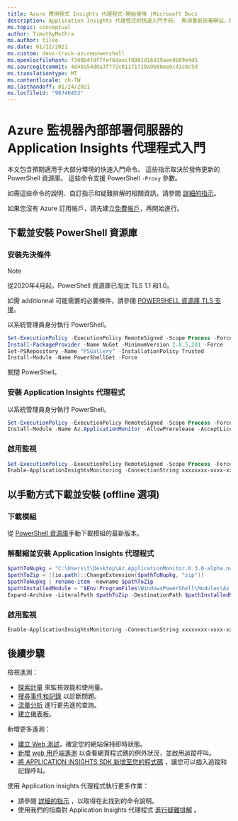 ```yaml
---
title: Azure 應用程式 Insights 代理程式-開始使用 |Microsoft Docs
description: Application Insights 代理程式的快速入門手冊。 無須重新部署網站，即可監視網站效能。 適用于內部部署、Vm 或 Azure 中裝載的 ASP.NET web 應用程式。
ms.topic: conceptual
author: TimothyMothra
ms.author: tilee
ms.date: 01/22/2021
ms.custom: devx-track-azurepowershell
ms.openlocfilehash: f340b4fdf7fef6daecf8801d16d19aee9b89e4d5
ms.sourcegitcommit: 4d48a54d0a3f772c01171719a9b80ee9c41c0c5d
ms.translationtype: MT
ms.contentlocale: zh-TW
ms.lasthandoff: 01/24/2021
ms.locfileid: "98746453"
---
```

# <a name="get-started-with-azure-monitor-application-insights-agent-for-on-premises-servers"></a>Azure 監視器內部部署伺服器的 Application Insights 代理程式入門

本文包含預期適用于大部分環境的快速入門命令。
這些指示取決於發佈更新的 PowerShell 資源庫。
這些命令支援 PowerShell `-Proxy` 參數。

如需這些命令的說明、自訂指示和疑難排解的相關資訊，請參閱 [詳細的指示](status-monitor-v2-detailed-instructions.md)。

如果您沒有 Azure 訂用帳戶，請先建立[免費帳戶](https://azure.microsoft.com/free/?WT.mc_id=A261C142F)，再開始進行。

## <a name="download-and-install-via-powershell-gallery"></a>下載並安裝 PowerShell 資源庫

### <a name="install-prerequisites"></a>安裝先決條件

> [!NOTE]
> 從2020年4月起，PowerShell 資源庫已淘汰 TLS 1.1 和1.0。
>
> 如需 additionnal 可能需要的必要條件，請參閱 [POWERSHELL 資源庫 TLS 支援](https://devblogs.microsoft.com/powershell/powershell-gallery-tls-support)。
>

以系統管理員身分執行 PowerShell。
```powershell
Set-ExecutionPolicy -ExecutionPolicy RemoteSigned -Scope Process -Force
Install-PackageProvider -Name NuGet -MinimumVersion 2.8.5.201 -Force
Set-PSRepository -Name "PSGallery" -InstallationPolicy Trusted
Install-Module -Name PowerShellGet -Force
``` 
關閉 PowerShell。

### <a name="install-application-insights-agent"></a>安裝 Application Insights 代理程式
以系統管理員身分執行 PowerShell。
```powershell   
Set-ExecutionPolicy -ExecutionPolicy RemoteSigned -Scope Process -Force
Install-Module -Name Az.ApplicationMonitor -AllowPrerelease -AcceptLicense
``` 

### <a name="enable-monitoring"></a>啟用監視
```powershell
Set-ExecutionPolicy -ExecutionPolicy RemoteSigned -Scope Process -Force
Enable-ApplicationInsightsMonitoring -ConnectionString xxxxxxxx-xxxx-xxxx-xxxx-xxxxxxxxxxxx
```
    
        
## <a name="download-and-install-manually-offline-option"></a>以手動方式下載並安裝 (offline 選項) 
### <a name="download-the-module"></a>下載模組
從 [PowerShell 資源庫](https://www.powershellgallery.com/packages/Az.ApplicationMonitor)手動下載模組的最新版本。

### <a name="unzip-and-install-application-insights-agent"></a>解壓縮並安裝 Application Insights 代理程式
```powershell
$pathToNupkg = "C:\Users\t\Desktop\Az.ApplicationMonitor.0.3.0-alpha.nupkg"
$pathToZip = ([io.path]::ChangeExtension($pathToNupkg, "zip"))
$pathToNupkg | rename-item -newname $pathToZip
$pathInstalledModule = "$Env:ProgramFiles\WindowsPowerShell\Modules\Az.ApplicationMonitor"
Expand-Archive -LiteralPath $pathToZip -DestinationPath $pathInstalledModule
```
### <a name="enable-monitoring"></a>啟用監視
```powershell
Enable-ApplicationInsightsMonitoring -ConnectionString xxxxxxxx-xxxx-xxxx-xxxx-xxxxxxxxxxxx
```



## <a name="next-steps"></a>後續步驟

 檢視遙測：

- [探索計量](../platform/metrics-charts.md) 來監視效能和使用量。
- [搜尋事件和記錄](./diagnostic-search.md) 以診斷問題。
- [流量分析](../log-query/log-query-overview.md) 進行更先進的查詢。
- [建立儀表板](./overview-dashboard.md)。

 新增更多遙測：

- [建立 Web 測試](monitor-web-app-availability.md)，確定您的網站保持即時狀態。
- [新增 web 用戶端遙測](./javascript.md) 以查看網頁程式碼的例外狀況，並啟用追蹤呼叫。
- [將 APPLICATION INSIGHTS SDK 新增至您的程式碼](./asp-net.md) ，讓您可以插入追蹤和記錄呼叫。

使用 Application Insights 代理程式執行更多作業：

- 請參閱 [詳細的指示](status-monitor-v2-detailed-instructions.md) ，以取得在此找到的命令說明。
- 使用我們的指南對 Application Insights 代理程式 [進行疑難排解](status-monitor-v2-troubleshoot.md) 。

